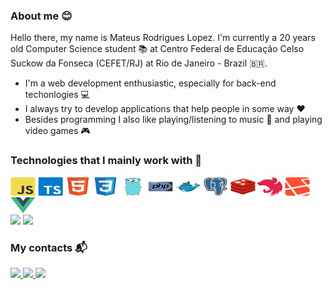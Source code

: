 ### About me :blush:

Hello there, my name is Mateus Rodrigues Lopez. I'm currently a 20 years old Computer Science student :books: at Centro Federal de Educação Celso Suckow da Fonseca (CEFET/RJ) at Rio de Janeiro - Brazil :brazil:.

- I'm a web development enthusiastic, especially for back-end techonlogies :computer:
- I always try to develop applications that help people in some way :heart:
- Besides programming I also like playing/listening to music :musical_note: and playing video games :video_game:

### Technologies that I mainly work with :hammer:

<div>
    <img align="center" alt="JS" height="30" width="40" src="https://raw.githubusercontent.com/devicons/devicon/master/icons/javascript/javascript-original.svg">
    <img align="center" alt="TS" height="30" width="40" src="https://raw.githubusercontent.com/devicons/devicon/master/icons/typescript/typescript-plain.svg">
    <img align="center" alt="HTML" height="30" width="40" src="https://raw.githubusercontent.com/devicons/devicon/master/icons/html5/html5-original.svg">
    <img align="center" alt="CSS" height="30" width="40" src="https://raw.githubusercontent.com/devicons/devicon/master/icons/css3/css3-original.svg">
    <img align="center" alt="GoLang" height="30" width="40" src="https://raw.githubusercontent.com/devicons/devicon/master/icons/go/go-original.svg">
    <img align="center" alt="PHP" height="30" width="40" src="https://raw.githubusercontent.com/devicons/devicon/master/icons/php/php-original.svg">
	<img align="center" alt="Docker" height="30" width="40" src="https://raw.githubusercontent.com/devicons/devicon/master/icons/docker/docker-original.svg">
    <img align="center" alt="Postgres" height="30" width="40" src="https://raw.githubusercontent.com/devicons/devicon/master/icons/postgresql/postgresql-original.svg">
    <img align="center" alt="Redis" height="30" width="40" src="https://raw.githubusercontent.com/devicons/devicon/master/icons/redis/redis-original.svg">
    <img align="center" alt="Nest" height="30" width="40" src="https://raw.githubusercontent.com/devicons/devicon/master/icons/nestjs/nestjs-plain.svg">
    <img align="center" alt="Laravel" height="30" width="40" src="https://raw.githubusercontent.com/devicons/devicon/master/icons/laravel/laravel-plain.svg">
    <img align="center" alt="VueJS" height="30" width="40" src="https://raw.githubusercontent.com/devicons/devicon/master/icons/vuejs/vuejs-original.svg">
</div>



<div>
    <img height="180em" src="https://github-readme-stats.vercel.app/api?username=mateusrlopez&theme=vision-friendly-dark&show_icons=true&count_private=true&include_all_commits=true">
    <img height="180em" src="https://github-readme-stats.vercel.app/api/top-langs/?username=mateusrlopez&langs_count=15&layout=compact&theme=vision-friendly-dark">
</div>


### My contacts :mailbox_with_mail:

<div>
    <a href="mailto:mateusrlopez@gmail.com" targer="_blank">
    	<img src="https://img.shields.io/badge/-Gmail-bb001b?logo=Gmail&logoColor=white&link=mailto:mateusrlopez@gmail.com&style=for-the-badge">
    </a>
    <a href="https://www.linkedin.com/in/mateus-lopez-95060019b/" targer="_blank">
    	<img src="https://img.shields.io/badge/-Linkedin-051094?logo=Linkedin&link=https://www.linkedin.com/in/mateus-lopez-95060019b/&style=for-the-badge">
    </a>
    <a href="https://wa.me/5521984093527" targer="_blank">
    	<img src="https://img.shields.io/badge/-Whatsapp-25d366?logo=Whatsapp&logoColor=white&link=https://wa.me/5521984093527&style=for-the-badge">
    </a>
</div>